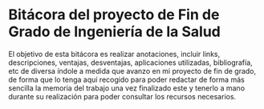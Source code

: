 
# Bitácora del proyecto de Fin de Grado de Ingeniería de la Salud
El objetivo de esta bitácora es realizar anotaciones, incluir links, descripciones, ventajas, desventajas, aplicaciones utilizadas, bibliografía, etc de diversa índole a medida que avanzo en mi proyecto de fin de 
grado, de forma que lo tenga aquí recogido para poder redactar de forma más sencilla la memoria del trabajo una vez finalizado este y tenerlo a mano durante su realización para poder consultar los recursos necesarios.



